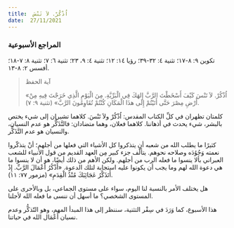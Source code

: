 ```yaml
---
title:  اُذْكُرْ. لاَ تَنْسَ
date:  27/11/2021
---
```


### المراجع الأسبوعية
تكوين ٩: ٨-١٧؛ تثنية ٤: ٣٢-٣٩؛ رؤيا ١٤: ١٢؛ تثنية ٤: ٩، ٢٣؛ تثنية ٦: ٧؛ تثنية ٨: ٧-١٨؛ أفسس ٢: ٨-١٣.

> <p>آية الحفظ</p>
> «اُذْكُرْ. لاَ تَنْسَ كَيْفَ أَسْخَطْتَ الرَّبَّ إِلهَكَ فِي الْبَرِّيَّةِ. مِنَ الْيَوْمِ الَّذِي خَرَجْتَ فِيهِ مِنْ أَرْضِ مِصْرَ حَتَّى أَتَيْتُمْ إِلَى هذَا الْمَكَانِ كُنْتُمْ تُقَاوِمُونَ الرَّبَّ» (تثنية ٩: ٧).

كلمتان تظهران في كلِّ الكتاب المقدس: اُذْكُرْ ولاَ تَنْسَ. كلاهما تشيران إلى شيء يختص بالبشر، شيء يحدث في أذهاننا. كلاهما فعلان، وهما متضادان: فالتَّذَكُّر هو عدم النسيان، والنسيان هو عدم التَّذَكُّر.

كثيرًا ما يطلب الله من شعبه أن يتذكروا كل الأشياء التي فعلها من أجلهم؛ أنْ يتذكّروا نعمته وَجُوُدَه وصلاحه نحوهم. يتألّف جزء كبير مِن العهد القديم من قول الأنبياء للشعب العبراني بألا ينسوا ما فعله الرب من أجلهم. ولكن الأهم من ذلك أيضًا، هو أن لا ينسوا ما هي دعوة الله لهم وما يجب أن يكونوا عليه استجابة لتلك الدعوة. «أَذْكُرُ أَعْمَالَ الرَّبِّ. إِذْ أَتَذَكَّرُ عَجَائِبَكَ مُنْذُ الْقِدَمِ» (مزمور ٧٧: ١١).

هل يختلف الأمر بالنسبة لنا اليوم، سواء على مستوى الجماعي، بل وبالأحرى على المستوى الشخصي؟ ما أسهل أن ننسى ما فعله الله لأجلنا.

هذا الأسبوع، كما وَرَدَ في سِفْر التثنية، سننظر إلى هذا المبدأ المهم، وهو التّذكُّر وعدم نسيان أَعْمَال الله في حياتنا.